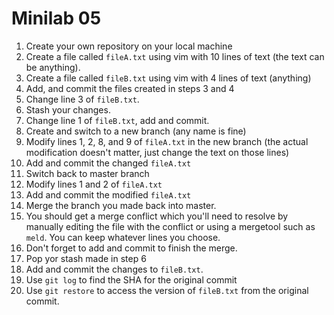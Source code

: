 # Minilab 05

1. Create your own repository on your local machine
2. Create a file called `fileA.txt` using vim with 10 lines of text (the text can
   be anything).
3. Create a file called `fileB.txt` using vim with 4 lines of text (anything)
4. Add, and commit the files created in steps 3 and 4
5. Change line 3 of `fileB.txt`.
6. Stash your changes.
7. Change line 1 of `fileB.txt`, add and commit.
8. Create and switch to a new branch (any name is fine)
9. Modify lines 1, 2, 8, and 9 of `fileA.txt` in the new branch
   (the actual modification doesn't matter, just change the text
   on those lines)
10. Add and commit the changed `fileA.txt`
11. Switch back to master branch
12. Modify lines 1 and 2 of `fileA.txt`
13. Add and commit the modified `fileA.txt`
14. Merge the branch you made back into master.
15. You should get a merge conflict which you'll need to resolve
    by manually editing the file with the conflict or using
    a mergetool such as `meld`.  You can keep whatever lines you
    choose.
16. Don't forget to add and commit to finish the merge.
17. Pop yor stash made in step 6
18. Add and commit the changes to `fileB.txt`.
19. Use `git log` to find the SHA for the original commit
20. Use `git restore` to access the version of `fileB.txt`
   from the original commit.
